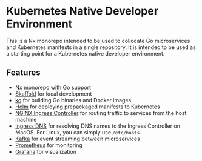 # Kubernetes Native Developer Environment

This is a Nx monorepo intended to be used to collocate Go microservices and Kubernetes manifests in a single repository. It is intended to be used as a starting point for a Kubernetes native developer environment.

## Features

- [Nx](https://nx.dev) monorepo with Go support
- [Skaffold](https://skaffold.dev/) for local development
- [ko](https://ko.build/) for building Go binaries and Docker images
- [Helm](https://helm.sh/) for deploying prepackaged manifests to Kubernetes
- [NGINX Ingress Controller](https://kubernetes.github.io/ingress-nginx/) for routing traffic to services from the host machine
- [Ingress DNS](https://minikube.sigs.k8s.io/docs/handbook/addons/ingress-dns/) for resolving DNS names to the Ingress Controller on MacOS. For Linux, you can simply use `/etc/hosts`. 
- [Kafka](https://kafka.apache.org/) for event streaming between microservices
- [Prometheus](https://prometheus.io/) for monitoring
- [Grafana](https://grafana.com/) for visualization

